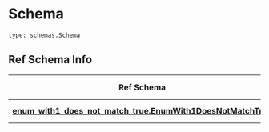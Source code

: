 # Schema
```
type: schemas.Schema
```

## Ref Schema Info
Ref Schema | Input Type | Output Type
---------- | ---------- | -----------
[**enum_with1_does_not_match_true.EnumWith1DoesNotMatchTrue**](../../../../../../../components/schema/enum_with1_does_not_match_true.md) | float, int | float, int
